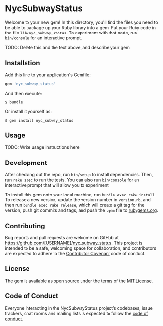 # NycSubwayStatus

Welcome to your new gem! In this directory, you'll find the files you need to be able to package up your Ruby library into a gem. Put your Ruby code in the file `lib/nyc_subway_status`. To experiment with that code, run `bin/console` for an interactive prompt.

TODO: Delete this and the text above, and describe your gem

## Installation

Add this line to your application's Gemfile:

```ruby
gem 'nyc_subway_status'
```

And then execute:

    $ bundle

Or install it yourself as:

    $ gem install nyc_subway_status

## Usage

TODO: Write usage instructions here

## Development

After checking out the repo, run `bin/setup` to install dependencies. Then, run `rake spec` to run the tests. You can also run `bin/console` for an interactive prompt that will allow you to experiment.

To install this gem onto your local machine, run `bundle exec rake install`. To release a new version, update the version number in `version.rb`, and then run `bundle exec rake release`, which will create a git tag for the version, push git commits and tags, and push the `.gem` file to [rubygems.org](https://rubygems.org).

## Contributing

Bug reports and pull requests are welcome on GitHub at https://github.com/[USERNAME]/nyc_subway_status. This project is intended to be a safe, welcoming space for collaboration, and contributors are expected to adhere to the [Contributor Covenant](http://contributor-covenant.org) code of conduct.

## License

The gem is available as open source under the terms of the [MIT License](https://opensource.org/licenses/MIT).

## Code of Conduct

Everyone interacting in the NycSubwayStatus project’s codebases, issue trackers, chat rooms and mailing lists is expected to follow the [code of conduct](https://github.com/[USERNAME]/nyc_subway_status/blob/master/CODE_OF_CONDUCT.md).
